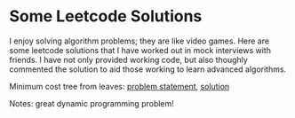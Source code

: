 # Some Leetcode Solutions

I enjoy solving algorithm problems; they are like video games.  Here are some leetcode solutions that I have worked out in mock interviews with friends.  I have not only provided working code, but also thoughly commented the solution to aid those working to learn advanced algorithms.

Minimum cost tree from leaves: [problem statement](https://leetcode.com/problems/minimum-cost-tree-from-leaf-values/), [solution](mct_from_leaves.py)

Notes: great dynamic programming problem!
